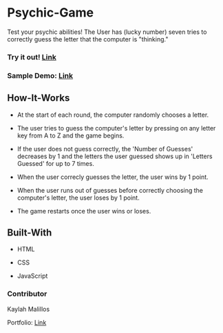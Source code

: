 # Psychic-Game

Test your psychic abilities! The User has (lucky number) seven tries to correctly guess the letter that the computer is "thinking."

### Try it out! [Link](https://kmalillos.github.io/Psychic-Game/)

### Sample Demo: [Link](https://www.youtube.com/watch?v=qTc45Lox97g&feature=youtu.be)

## How-It-Works

* At the start of each round, the computer randomly chooses a letter. 

* The user tries to guess the computer's letter by pressing on any letter key from A to Z and the game begins.

* If the user does not guess correctly, the 'Number of Guesses' decreases by 1 and the letters the user guessed shows up in 'Letters Guessed' for up to 7 times.

* When the user correcly guesses the letter, the user wins by 1 point. 

* When the user runs out of guesses before correctly choosing the computer's letter, the user loses by 1 point.

* The game restarts once the user wins or loses.

## Built-With

* HTML

* CSS

* JavaScript

### Contributor

Kaylah Malillos

Portfolio: [Link](https://kmalillos.github.io/)

